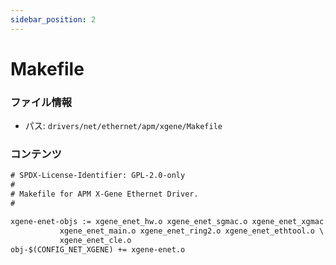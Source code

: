 ```yaml
---
sidebar_position: 2
---
```

# Makefile

### ファイル情報

- パス: `drivers/net/ethernet/apm/xgene/Makefile`

### コンテンツ

```txt
# SPDX-License-Identifier: GPL-2.0-only
#
# Makefile for APM X-Gene Ethernet Driver.
#

xgene-enet-objs := xgene_enet_hw.o xgene_enet_sgmac.o xgene_enet_xgmac.o \
		   xgene_enet_main.o xgene_enet_ring2.o xgene_enet_ethtool.o \
		   xgene_enet_cle.o
obj-$(CONFIG_NET_XGENE) += xgene-enet.o

```
